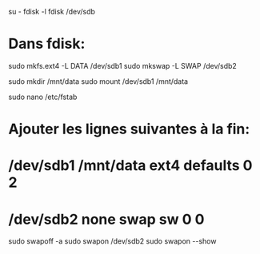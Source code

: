 su -
fdisk -l
fdisk /dev/sdb

# Dans fdisk:


sudo mkfs.ext4 -L DATA /dev/sdb1
sudo mkswap -L SWAP /dev/sdb2

sudo mkdir /mnt/data
sudo mount /dev/sdb1 /mnt/data

sudo nano /etc/fstab
# Ajouter les lignes suivantes à la fin:
# /dev/sdb1  /mnt/data  ext4  defaults  0  2
# /dev/sdb2  none  swap  sw  0  0

sudo swapoff -a
sudo swapon /dev/sdb2
sudo swapon --show

